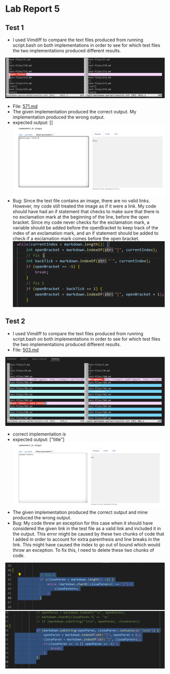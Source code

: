 # Lab Report 5

## Test 1 
* I used Vimdiff to compare the text files produced from running script.bash on both implementations in order to see for which test files the two implementations produced different results.

![image](lab5-3.png)
* File: [571.md](https://github.com/nidhidhamnani/markdown-parser/blob/main/test-files/571.md)
* The given implementation produced the correct output. My implementation produced the wrong output.
* expected output: []
![image](lab5-6.png)
* Bug: Since the test file contains an image, there are no valid links. However, my code still treated the image as if it were a link. My code should have had an if statement that checks to make sure that there is no exclamation mark at the beginning of the line, before the open bracket. Since my code never checks for the exclamation mark, a variable should be added before the openBracket to keep track of the index of an exclamation mark, and an if statement should be added to check if a exclamation mark comes before the open bracket.
![image](lab5-5.png)


## Test 2
* I used Vimdiff to compare the text files produced from running script.bash on both implementations in order to see for which test files the two implementations produced different results.
* File: [503.md](https://github.com/nidhidhamnani/markdown-parser/blob/main/test-files/503.md)

![image](lab5-8.png)
* correct implementation is
* expected output: ["title"]
![image](lab5-12.png)
* The given implementation produced the correct output and mine produced the wrong output.
* Bug: My code threw an exception for this case when it should have considered the given link in the test file as a valid link and included it in the output. This error might be caused by these two chunks of code that I added in order to account for extra parenthesis and line breaks in the link. This might have caused the index to go out of bound which would throw an exception. To fix this, I need to delete these two chunks of code. 

![image](lab5-13.png)
![image](lab5-15.png)